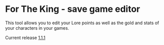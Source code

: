 # For The King - save game editor
This tool allows you to edit your Lore points as well as the gold and stats of your characters in your games.

Current release [1.1.1](https://github.com/warsnek/for-the-king-save-editor/releases/tag/1.1.1)
